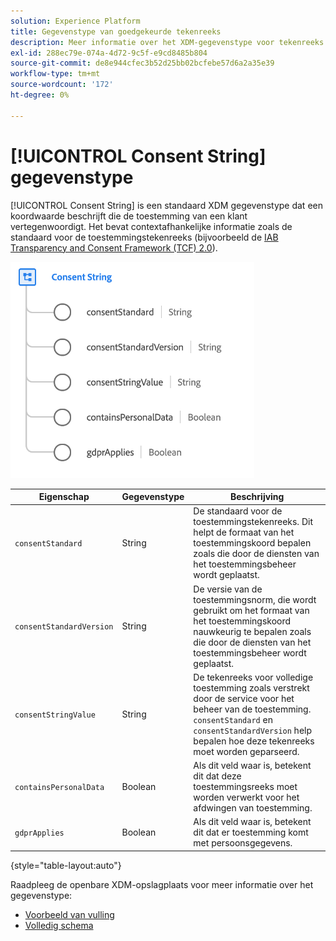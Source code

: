```yaml
---
solution: Experience Platform
title: Gegevenstype van goedgekeurde tekenreeks
description: Meer informatie over het XDM-gegevenstype voor tekenreeks met toestemming.
exl-id: 288ec79e-074a-4d72-9c5f-e9cd8485b804
source-git-commit: de8e944cfec3b52d25bb02bcfebe57d6a2a35e39
workflow-type: tm+mt
source-wordcount: '172'
ht-degree: 0%

---
```


# [!UICONTROL Consent String] gegevenstype

[!UICONTROL Consent String] is een standaard XDM gegevenstype dat een koordwaarde beschrijft die de toestemming van een klant vertegenwoordigt. Het bevat contextafhankelijke informatie zoals de standaard voor de toestemmingstekenreeks (bijvoorbeeld de [IAB Transparency and Consent Framework (TCF) 2.0](../field-groups/profile/iab.md)).

![](../images/data-types/consent-string.png)

| Eigenschap | Gegevenstype | Beschrijving |
| --- | --- | --- |
| `consentStandard` | String | De standaard voor de toestemmingstekenreeks. Dit helpt de formaat van het toestemmingskoord bepalen zoals die door de diensten van het toestemmingsbeheer wordt geplaatst. |
| `consentStandardVersion` | String | De versie van de toestemmingsnorm, die wordt gebruikt om het formaat van het toestemmingskoord nauwkeurig te bepalen zoals die door de diensten van het toestemmingsbeheer wordt geplaatst. |
| `consentStringValue` | String | De tekenreeks voor volledige toestemming zoals verstrekt door de service voor het beheer van de toestemming. `consentStandard` en `consentStandardVersion` help bepalen hoe deze tekenreeks moet worden geparseerd. |
| `containsPersonalData` | Boolean | Als dit veld waar is, betekent dit dat deze toestemmingsreeks moet worden verwerkt voor het afdwingen van toestemming. |
| `gdprApplies` | Boolean | Als dit veld waar is, betekent dit dat er toestemming komt met persoonsgegevens. |

{style="table-layout:auto"}

Raadpleeg de openbare XDM-opslagplaats voor meer informatie over het gegevenstype:

* [Voorbeeld van vulling](https://github.com/adobe/xdm/blob/master/components/datatypes/consent/consentstring.example.1.json)
* [Volledig schema](https://github.com/adobe/xdm/blob/master/components/datatypes/consent/consentstring.schema.json)
